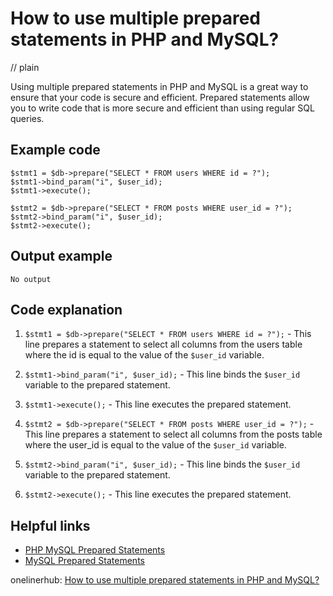 # How to use multiple prepared statements in PHP and MySQL?
// plain

Using multiple prepared statements in PHP and MySQL is a great way to ensure that your code is secure and efficient. Prepared statements allow you to write code that is more secure and efficient than using regular SQL queries.

## Example code

```
$stmt1 = $db->prepare("SELECT * FROM users WHERE id = ?");
$stmt1->bind_param("i", $user_id);
$stmt1->execute();

$stmt2 = $db->prepare("SELECT * FROM posts WHERE user_id = ?");
$stmt2->bind_param("i", $user_id);
$stmt2->execute();
```

## Output example

```
No output
```

## Code explanation


1. `$stmt1 = $db->prepare("SELECT * FROM users WHERE id = ?");` - This line prepares a statement to select all columns from the users table where the id is equal to the value of the `$user_id` variable.

2. `$stmt1->bind_param("i", $user_id);` - This line binds the `$user_id` variable to the prepared statement.

3. `$stmt1->execute();` - This line executes the prepared statement.

4. `$stmt2 = $db->prepare("SELECT * FROM posts WHERE user_id = ?");` - This line prepares a statement to select all columns from the posts table where the user_id is equal to the value of the `$user_id` variable.

5. `$stmt2->bind_param("i", $user_id);` - This line binds the `$user_id` variable to the prepared statement.

6. `$stmt2->execute();` - This line executes the prepared statement.

## Helpful links

- [PHP MySQL Prepared Statements](https://www.w3schools.com/php/php_mysql_prepared_statements.asp)
- [MySQL Prepared Statements](https://dev.mysql.com/doc/refman/8.0/en/sql-syntax-prepared-statements.html)

onelinerhub: [How to use multiple prepared statements in PHP and MySQL?](https://onelinerhub.com/php-mysql/how-to-use-multiple-prepared-statements-in-php-and-mysql)